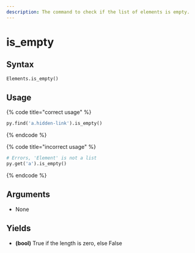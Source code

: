 ```yaml
---
description: The command to check if the list of elements is empty.
---
```


# is\_empty

## Syntax

```python
Elements.is_empty()
```

## Usage

{% code title="correct usage" %}
```python
py.find('a.hidden-link').is_empty()
```
{% endcode %}

{% code title="incorrect usage" %}
```python
# Errors, 'Element' is not a list
py.get('a').is_empty()
```
{% endcode %}

## Arguments

* None

## Yields

* **\(bool\)** True if the length is zero, else False

